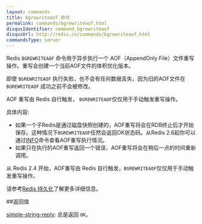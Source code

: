 ```yaml
---
layout: commands
title: bgrewriteaof 命令
permalink: commands/bgrewriteaof.html
disqusIdentifier: command_bgrewriteaof
disqusUrl: http://redis.cn/commands/bgrewriteaof.html
commandsType: server
---
```


Redis `BGREWRITEAOF` 命令用于异步执行一个 AOF（AppendOnly File）文件重写操作。重写会创建一个当前AOF文件的体积优化版本。

即使 `BGREWRITEAOF` 执行失败，也不会有任何数据丢失，因为旧的AOF文件在`BGREWRITEAOF` 成功之前不会被修改。

 AOF 重写由 Redis 自行触发， `BGREWRITEAOF`仅仅用于手动触发重写操作。

具体内容:

* 如果一个子Redis是通过磁盘快照创建的，AOF重写将会在RDB终止后才开始保存。这种情况下`BGREWRITEAOF`任然会返回OK状态码。从Redis 2.6起你可以通过[INFO](/commands/info.html)命令查看AOF重写执行情况。
* 如果只在执行的AOF重写返回一个错误，AOF重写将会在稍后一点的时间重新调用。

从 Redis 2.4 开始，AOF重写由 Redis 自行触发，`BGREWRITEAOF`仅仅用于手动触发重写操作。

请参考[Redis 持久化](/topics/persistence.html)了解更多详细信息。

##返回值

[simple-string-reply](/topics/protocol.html#simple-string-reply): 总是返回 `OK`。
